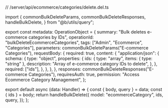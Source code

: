 // /server/api/ecommerce/categories/delete.del.ts

import {
  commonBulkDeleteParams,
  commonBulkDeleteResponses,
  handleBulkDelete,
} from "@b/utils/query";

export const metadata: OperationObject = {
  summary: "Bulk deletes e-commerce categories by IDs",
  operationId: "bulkDeleteEcommerceCategories",
  tags: ["Admin", "Ecommerce", "Categories"],
  parameters: commonBulkDeleteParams("E-commerce Categories"),
  requestBody: {
    required: true,
    content: {
      "application/json": {
        schema: {
          type: "object",
          properties: {
            ids: {
              type: "array",
              items: { type: "string" },
              description: "Array of e-commerce category IDs to delete",
            },
          },
          required: ["ids"],
        },
      },
    },
  },
  responses: commonBulkDeleteResponses("E-commerce Categories"),
  requiresAuth: true,
  permission: "Access Ecommerce Category Management",
};

export default async (data: Handler) => {
  const { body, query } = data;
  const { ids } = body;
  return handleBulkDelete({
    model: "ecommerceCategory",
    ids,
    query,
  });
};
